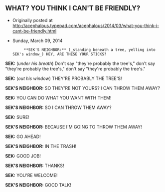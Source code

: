 ## WHAT? YOU THINK I CAN'T BE FRIENDLY?

 * Originally posted at http://acephalous.typepad.com/acephalous/2014/03/what-you-think-i-cant-be-friendly.html
 * Sunday, March 09, 2014



			**SEK'S NEIGHBOR:** (_standing beneath a tree, yelling into SEK's window_) HEY, ARE THESE YOUR STICKS?

**SEK:** (_under his breath_) Don't say "they're probably the tree's," don't say "they're probably the tree's," don't say "they're probably the tree's."

**SEK:** (_out his window_) THEY'RE PROBABLY THE TREE'S!

**SEK'S NEIGHBOR:** SO THEY'RE NOT YOURS? I CAN THROW THEM AWAY?

**SEK:** YOU CAN DO WHAT YOU WANT WITH THEM!

**SEK'S NEIGHBOR:** SO I CAN THROW THEM AWAY?

**SEK:** SURE!

**SEK'S NEIGHBOR:** BECAUSE I'M GOING TO THROW THEM AWAY!

**SEK:** GO AHEAD!

 **SEK'S NEIGHBOR:** IN THE TRASH!

**SEK:** GOOD JOB!

 **SEK'S NEIGHBOR:** THANKS!

**SEK:** YOU'RE WELCOME!

 **SEK'S NEIGHBOR:** GOOD TALK!
		
